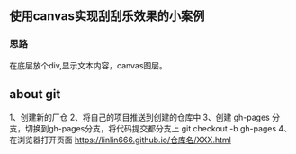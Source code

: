 

## 使用canvas实现刮刮乐效果的小案例
### 思路
在底层放个div,显示文本内容，canvas图层。

## about git
1、创建新的厂仓
2、将自己的项目推送到创建的仓库中
3、创建 gh-pages 分支，切换到gh-pages分支，将代码提交都分支上
    git checkout -b gh-pages
4、在浏览器打开页面
    https://linlin666.github.io/仓库名/XXX.html

